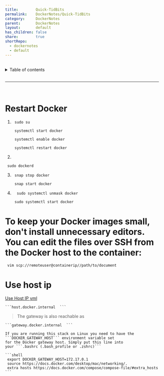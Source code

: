 ```yaml
---  
title:        Quick-TidBits  
permalink:    DockerNotes/Quick-TidBits  
category:     DockerNotes  
parent:       DockerNotes  
layout:       default  
has_children: false  
share:        true  
shortRepo:  
  - dockernotes  
  - default            
---  
```

  
  
<br/>            
  
<details markdown="block">                  
<summary>                  
Table of contents                  
</summary>                  
{: .text-delta }                  
1. TOC                  
{:toc}                  
</details>                  
  
<br/>                  
  
***                  
  
<br/>  
  
# Restart Docker  
  
1)
   ```shell
    sudo su
   ```
   ```shell
    systemctl start docker
   ```
   ```shell
    systemctl enable docker
   ```
   ```shell
    systemctl restart docker
   ````
2)
  ```shell
   sudo dockerd  
  ```
3)
   ```shell
    snap stop docker
   ```
   ```shell
    snap start docker
   ```
4) ```shell
     sudo systemctl unmask docker
   ```
   ```shell
    sudo systemctl start docker  
   ```

   
# To keep your Docker images small, don't install unnecessary editors. You can edit the files over SSH from the Docker host to the container:  
  
   ```shell
    vim scp://remoteuser@containerip//path/to/document  
   ```

# Use host ip  
  
<a href="https://gist.github.com/14paxton/fc9331557d823620d73d15c453b83bd8" > Use Host IP yml </a>  
  
    ```host.docker.internal  ```
    
> The gateway is also reachable as 
    
    ```gateway.docker.internal  ```
      
    If you are running this stack on Linux you need to have the ```DOCKER_GATEWAY_HOST``` environment variable set 
    for the Docker gateway host. Simply put this line into     
    your ```.bashrc (.bash_profile or .zshrc)```

    ```shell
     export DOCKER_GATEWAY_HOST=172.17.0.1  
     source https://docs.docker.com/desktop/mac/networking/.      
     extra hosts https://docs.docker.com/compose/compose-file/#extra_hosts
    ```
